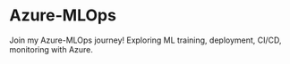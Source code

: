 # Azure-MLOps
Join my Azure-MLOps journey! Exploring ML training, deployment, CI/CD, monitoring with Azure.
